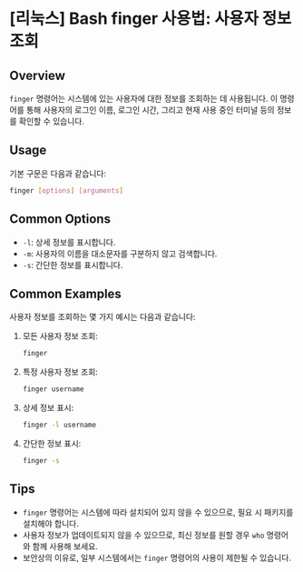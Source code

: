 # [리눅스] Bash finger 사용법: 사용자 정보 조회

## Overview
`finger` 명령어는 시스템에 있는 사용자에 대한 정보를 조회하는 데 사용됩니다. 이 명령어를 통해 사용자의 로그인 이름, 로그인 시간, 그리고 현재 사용 중인 터미널 등의 정보를 확인할 수 있습니다.

## Usage
기본 구문은 다음과 같습니다:

```bash
finger [options] [arguments]
```

## Common Options
- `-l`: 상세 정보를 표시합니다.
- `-m`: 사용자의 이름을 대소문자를 구분하지 않고 검색합니다.
- `-s`: 간단한 정보를 표시합니다.

## Common Examples
사용자 정보를 조회하는 몇 가지 예시는 다음과 같습니다:

1. 모든 사용자 정보 조회:
   ```bash
   finger
   ```

2. 특정 사용자 정보 조회:
   ```bash
   finger username
   ```

3. 상세 정보 표시:
   ```bash
   finger -l username
   ```

4. 간단한 정보 표시:
   ```bash
   finger -s
   ```

## Tips
- `finger` 명령어는 시스템에 따라 설치되어 있지 않을 수 있으므로, 필요 시 패키지를 설치해야 합니다.
- 사용자 정보가 업데이트되지 않을 수 있으므로, 최신 정보를 원할 경우 `who` 명령어와 함께 사용해 보세요.
- 보안상의 이유로, 일부 시스템에서는 `finger` 명령어의 사용이 제한될 수 있습니다.